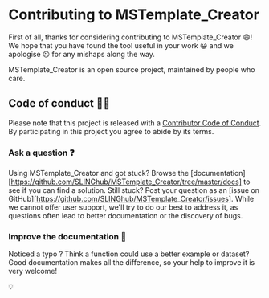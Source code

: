 # Contributing to MSTemplate_Creator

First of all, thanks for considering contributing to MSTemplate_Creator 😄! We hope that you have found the tool useful in your work 😀 and we apologise 😣 for any mishaps along the way.

MSTemplate_Creator is an open source project, maintained by people who care.

## Code of conduct 👩‍🏫

Please note that this project is released with a [Contributor Code of Conduct](CODE_OF_CONDUCT.md). By participating in this project you agree to abide by its terms.

### Ask a question ❓️

Using MSTemplate_Creator and got stuck? Browse the [documentation][https://github.com/SLINGhub/MSTemplate_Creator/tree/master/docs] to see if you can find a solution. Still stuck? Post your question as an [issue on GitHub][https://github.com/SLINGhub/MSTemplate_Creator/issues]. While we cannot offer user support, we'll try to do our best to address it, as questions often lead to better documentation or the discovery of bugs.

### Improve the documentation 📜

Noticed a typo ? Think a function could use a better example or dataset? Good documentation makes all the difference, so your help to improve it is very welcome!

💡
